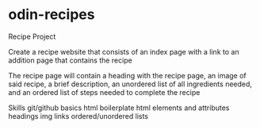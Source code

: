 # odin-recipes
Recipe Project

Create a recipe website that consists of an index page with a link to an addition page that contains the recipe

The recipe page will contain a heading with the recipe page, an image of said recipe, a brief description, an unordered list of all ingredients needed, and an ordered list of steps needed to complete the recipe 

Skills
    git/github basics
    html boilerplate
    html elements and attributes
        headings
        img
        links
        ordered/unordered lists

